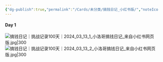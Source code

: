 ```yaml
---
{"dg-publish":true,"permalink":"/Cards/未分类/搞钱日记_小红书版/","noteIcon":1,"created":"2024-04-03","updated":"2024-04-11"}
---
```


#### Day 1
![搞钱日记｜挑战记录100天｜2024_03_13_1_小洛哥搞钱日记_来自小红书网页版.jpg|300](http://img.xlg.life/images/202404101616825.jpg) ![搞钱日记｜挑战记录100天｜2024_03_13_2_小洛哥搞钱日记_来自小红书网页版.jpg|300](http://img.xlg.life/images/202404101616418.jpg)





